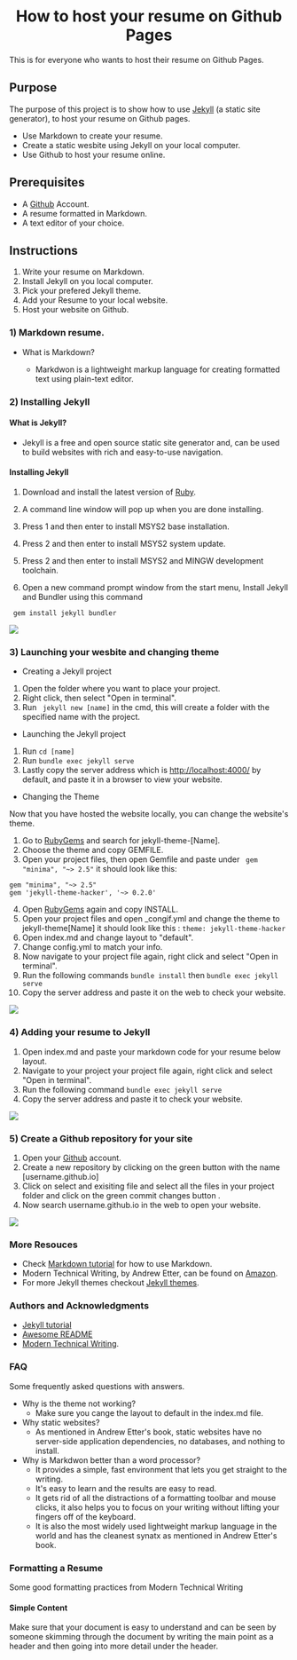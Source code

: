 # <center> How to host your resume on Github Pages </center>

This is for everyone who wants to host their resume on Github Pages.

## Purpose
The purpose of this project is to show how to use [Jekyll](https://jekyllrb.com/) (a static site generator), to host
your resume on Github pages. 
* Use Markdown to create your resume.
* Create a static wesbite using Jekyll on your local computer.
* Use Github to host your resume online.




## Prerequisites     
* A [Github](https://github.com/) Account.
* A resume formatted in Markdown.
* A text editor of your choice.

## Instructions
 1. Write your resume on Markdown.
 2. Install Jekyll on you local computer.
 3. Pick your prefered Jekyll theme.
 4. Add your Resume to your local website.
 5. Host your website on Github.
 
### 1) Markdown resume.

 * What is Markdown?

   * Markdwon is a lightweight markup language for creating formatted text using plain-text editor.
 
###  2) Installing Jekyll
#### What is Jekyll?
* Jekyll is a free and open source static site generator and, can be used to build websites with rich and easy-to-use navigation.
#### Installing Jekyll
1. Download and install the latest version of [Ruby](https://rubyinstaller.org/downloads/).
2. A command line window will pop up when you are done installing. 
3. Press 1 and then enter to install MSYS2 base installation. 
4. Press 2 and then enter to install MSYS2 system update.
5. Press 2 and then enter to install MSYS2 and MINGW development toolchain.


  
3. Open a new command prompt window from the start menu, Install Jekyll and Bundler using this command
```
 gem install jekyll bundler
```


![](https://github.com/Tellmore01/Tellmore01.github.io/blob/main/HowToInstallJekyll.gif)



### 3) Launching your wesbite and changing theme
* Creating a Jekyll project
1. Open the folder where you want to place your project.
2. Right click, then select "Open in terminal".
3. Run  ```  jekyll new [name] ``` in the cmd, this will create a folder with the specified name with the project.

* Launching the Jekyll project
1. Run ``` cd [name] ``` 
2. Run ``` bundle exec jekyll serve ```
3. Lastly copy the server address which is [http://localhost:4000/]() by default, and paste it in a browser to view your website.

* Changing the Theme

Now that you have hosted the website locally, you can change the website's theme.
1. Go to [RubyGems](https://rubygems.org/) and search for jekyll-theme-[Name].
2. Choose the theme and copy GEMFILE.
3. Open your project files, then open Gemfile and paste under ```  gem "minima", "~> 2.5" ```
it should look like this:
 ``` 
 gem "minima", "~> 2.5"
 gem 'jekyll-theme-hacker', '~> 0.2.0'
 ```
 
4. Open [RubyGems](https://rubygems.org/) again and copy INSTALL.
5. Open your project files and open _congif.yml and change the theme to jekyll-theme[Name]
it should look like this : 
``` theme: jekyll-theme-hacker ```
6. Open index.md and change layout to "default".
7. Change config.yml to match your info.
8. Now navigate to your project file again, right click and select "Open in terminal".
9. Run the following commands  ``` bundle install ```  then ``` bundle exec jekyll serve ```
10. Copy the server address and paste it on the web to check your website.

![](https://github.com/Tellmore01/Tellmore01.github.io/blob/main/JekyllLocalAndTheme.gif)

### 4) Adding your resume to Jekyll
1. Open index.md and paste your markdown code for your resume below layout.
2. Navigate to your project your project file again, right click and select "Open in terminal".
3. Run the following command ``` bundle exec jekyll serve ```
4. Copy the server address and paste it to check your website.

![](https://github.com/Tellmore01/Tellmore01.github.io/blob/main/AddMyResToJekyll.gif)

### 5) Create a Github repository for your site
1. Open your [Github](https://github.com/) account.
2. Create a new repository by clicking on the green button with the name [username.github.io]
3. Click on select and exisiting file and select all the files in your project folder and click on the green commit changes button .
4. Now search username.github.io in the web to open your website.

![](https://github.com/Tellmore01/Tellmore01.github.io/blob/main/HostResumeOnGithub.gif)

### More Resouces
* Check [Markdown tutorial](https://www.markdowntutorial.com/) for how to use Markdown.
* Modern Technical Writing, by Andrew Etter, can be found on [Amazon](https://www.amazon.ca/Modern-Technical-Writing-Introduction-Documentation-ebook/dp/B01A2QL9SS).
* For more Jekyll themes checkout [Jekyll themes](http://jekyllthemes.org/).

### Authors and Acknowledgments
* [Jekyll tutorial](https://www.youtube.com/watch?v=T1itpPvFWHI&list=PLLAZ4kZ9dFpOPV5C5Ay0pHaa0RJFhcmcB)
* [Awesome README](https://github.com/matiassingers/awesome-readme)
* [Modern Technical Writing](https://www.amazon.ca/Modern-Technical-Writing-Introduction-Documentation-ebook/dp/B01A2QL9SS).

### FAQ

Some frequently asked questions with answers.

* Why is the theme not working?
  * Make sure you cange the layout to default in the index.md file.
* Why static websites?
  * As mentioned in Andrew Etter's book, static websites have no server-side application dependencies, no databases, and nothing to install.
* Why is Markdwon better than a word processor?
  * It provides a simple, fast environment that lets you get straight to the writing.
  * It's easy to learn and the results are easy to read.
  * It gets rid of all the distractions of a formatting toolbar and mouse clicks, it also helps you to focus on your writing without lifting your fingers off of the keyboard.
  * It is also the most widely used lightweight markup language in the world and has the cleanest synatx as mentioned in Andrew Etter's book.

### Formatting a Resume

Some good formatting practices from  Modern Technical Writing


#### Simple Content
Make sure that your document is easy to understand and can be seen by someone skimming through the document by writing the main point as a header and then going into more detail under the header.
